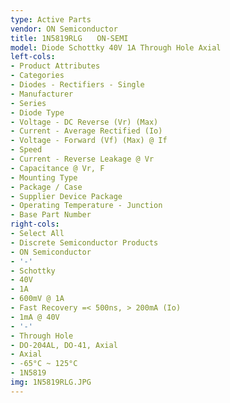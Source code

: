 ```yaml
---
type: Active Parts
vendor: ON Semiconductor
title: 1N5819RLG　　ON-SEMI
model: Diode Schottky 40V 1A Through Hole Axial
left-cols:
- Product Attributes
- Categories
- Diodes - Rectifiers - Single
- Manufacturer
- Series
- Diode Type
- Voltage - DC Reverse (Vr) (Max)
- Current - Average Rectified (Io)
- Voltage - Forward (Vf) (Max) @ If
- Speed
- Current - Reverse Leakage @ Vr
- Capacitance @ Vr, F
- Mounting Type
- Package / Case
- Supplier Device Package
- Operating Temperature - Junction
- Base Part Number
right-cols:
- Select All
- Discrete Semiconductor Products
- ON Semiconductor
- '-'
- Schottky
- 40V
- 1A
- 600mV @ 1A
- Fast Recovery =< 500ns, > 200mA (Io)
- 1mA @ 40V
- '-'
- Through Hole
- DO-204AL, DO-41, Axial
- Axial
- -65°C ~ 125°C
- 1N5819
img: 1N5819RLG.JPG
---
```

